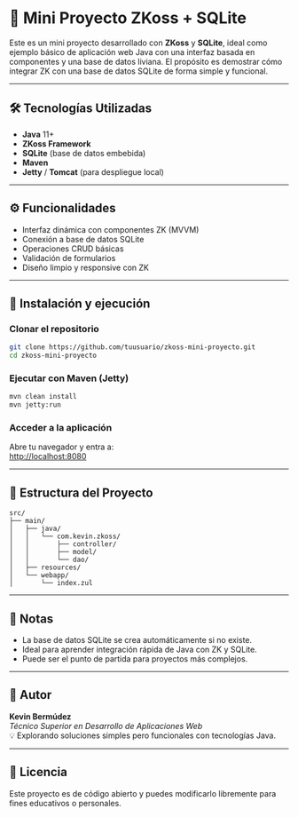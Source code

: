 # 🧩 Mini Proyecto ZKoss + SQLite

Este es un mini proyecto desarrollado con **ZKoss** y **SQLite**, ideal como ejemplo básico de aplicación web Java con una interfaz basada en componentes y una base de datos liviana. El propósito es demostrar cómo integrar ZK con una base de datos SQLite de forma simple y funcional.

---

## 🛠️ Tecnologías Utilizadas

- **Java** 11+
- **ZKoss Framework**
- **SQLite** (base de datos embebida)
- **Maven**
- **Jetty** / **Tomcat** (para despliegue local)

---

## ⚙️ Funcionalidades

- Interfaz dinámica con componentes ZK (MVVM)
- Conexión a base de datos SQLite
- Operaciones CRUD básicas
- Validación de formularios
- Diseño limpio y responsive con ZK

---

## 🚀 Instalación y ejecución

### Clonar el repositorio
```bash
git clone https://github.com/tuusuario/zkoss-mini-proyecto.git
cd zkoss-mini-proyecto
```

### Ejecutar con Maven (Jetty)
```bash
mvn clean install
mvn jetty:run
```

### Acceder a la aplicación
Abre tu navegador y entra a:  
[http://localhost:8080](http://localhost:8080)

---

## 🧪 Estructura del Proyecto

```
src/
├── main/
│   ├── java/
│   │   └── com.kevin.zkoss/
│   │       ├── controller/
│   │       ├── model/
│   │       └── dao/
│   ├── resources/
│   └── webapp/
│       └── index.zul
```

---

## 📌 Notas

- La base de datos SQLite se crea automáticamente si no existe.
- Ideal para aprender integración rápida de Java con ZK y SQLite.
- Puede ser el punto de partida para proyectos más complejos.

---

## 🤝 Autor

**Kevin Bermúdez**  
_Técnico Superior en Desarrollo de Aplicaciones Web_  
💡 Explorando soluciones simples pero funcionales con tecnologías Java.

---

## 📄 Licencia

Este proyecto es de código abierto y puedes modificarlo libremente para fines educativos o personales.
